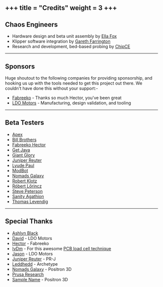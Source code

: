 +++
title = "Credits"
weight = 3
+++
----

## Chaos Engineers

- Hardware design and beta unit assembly by [Ella Fox](https://github.com/EllaFoxo)
- Klipper software integration by [Gareth Farrington](https://github.com/garethky)
- Research and development, bed-based probing by [ChipCE](https://github.com/ChipCE)

----

## Sponsors

Huge shoutout to the following companies for providing sponsorship, and hooking us up with
the tools needed to get this project out there. We couldn't have done this without your support:-

- [Fabreeko](https://fabreeko.com) - Thanks so much Hector, you've been great
- [LDO Motors](https://github.com/MotorDynamicsLab) - Manufacturing, design validation, and tooling

----

## Beta Testers

- [Apex](https://github.com/ApexArray)
- [Bill Brothers](https://github.com/TxBillbr)
- [Fabreeko Hector](https://fabreeko.com)
- [Get Java](https://frem3d.no)
- [Giant Glory](https://github.com/GiantGlory)
- [Juniper Reuter](https://github.com/brueter)
- [Lyude Paul](https://gitlab.freedesktop.org/lyudess)
- [ModBot](https://www.youtube.com/@ModBotArmy)
- [Nomads Galaxy](https://www.youtube.com/@nomadsgalaxy)
- [Robert Klotz](https://github.com/ArmoredTurtle)
- [Róbert Lőrincz](https://github.com/RobertLorincz)
- [Steve Peterson](https://www.youtube.com/@SteveBuilds)
- [Sanity Agathion](https://forum.vorondesign.com/members/sanity-agathion.13/)
- [Thomas Levendig](https://levendigs.com/)

----

## Special Thanks

- [Ashlyn Black](https://github.com/ashlynblack)
- [David](https://github.com/cneshi) - LDO Motors
- [Hector](https://fabreeko.com) - Fabreeko
- [IvDm](https://github.com/IvDm/Z-probe-on-smd-resistors-2512) - For this awesome [PCB load cell technique](https://hackaday.com/2019/01/27/quartet-of-smd-resistors-used-to-sense-z-axis-height/)
- [Jason](https://github.com/jason7594) - LDO Motors
- [Juniper Reuter](https://github.com/brueter) - PR-J
- [Leddhedd](https://github.com/leddhedd) - Archetype
- [Nomads Galaxy](https://www.youtube.com/@nomadsgalaxy) - Positron 3D
- [Prusa Research](https://prusa3d.com)
- [Sample Name](https://github.com/fabian-bxr) - Positron 3D
